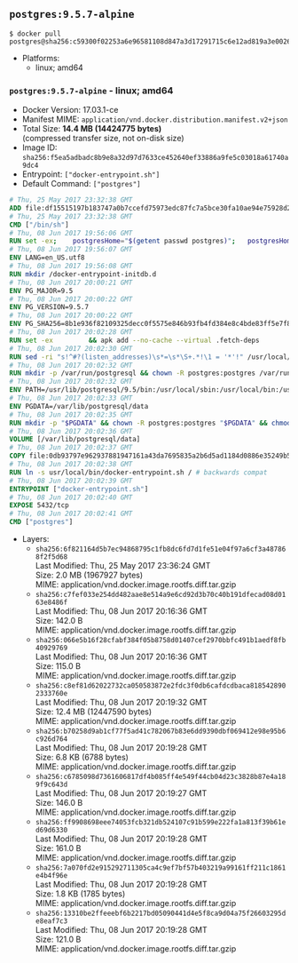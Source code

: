 ## `postgres:9.5.7-alpine`

```console
$ docker pull postgres@sha256:c59300f02253a6e96581108d847a3d17291715c6e12ad819a3e00265a7882b70
```

-	Platforms:
	-	linux; amd64

### `postgres:9.5.7-alpine` - linux; amd64

-	Docker Version: 17.03.1-ce
-	Manifest MIME: `application/vnd.docker.distribution.manifest.v2+json`
-	Total Size: **14.4 MB (14424775 bytes)**  
	(compressed transfer size, not on-disk size)
-	Image ID: `sha256:f5ea5adbadc8b9e8a32d97d7633ce452640ef33886a9fe5c03018a61740a9dc4`
-	Entrypoint: `["docker-entrypoint.sh"]`
-	Default Command: `["postgres"]`

```dockerfile
# Thu, 25 May 2017 23:32:38 GMT
ADD file:df15515197b183747a0b7ccefd75973edc87fc7a5bce30fa10ae94e75928d25c in / 
# Thu, 25 May 2017 23:32:38 GMT
CMD ["/bin/sh"]
# Thu, 08 Jun 2017 19:56:06 GMT
RUN set -ex; 	postgresHome="$(getent passwd postgres)"; 	postgresHome="$(echo "$postgresHome" | cut -d: -f6)"; 	[ "$postgresHome" = '/var/lib/postgresql' ]; 	mkdir -p "$postgresHome"; 	chown -R postgres:postgres "$postgresHome"
# Thu, 08 Jun 2017 19:56:07 GMT
ENV LANG=en_US.utf8
# Thu, 08 Jun 2017 19:56:08 GMT
RUN mkdir /docker-entrypoint-initdb.d
# Thu, 08 Jun 2017 20:00:21 GMT
ENV PG_MAJOR=9.5
# Thu, 08 Jun 2017 20:00:22 GMT
ENV PG_VERSION=9.5.7
# Thu, 08 Jun 2017 20:00:22 GMT
ENV PG_SHA256=8b1e936f82109325decc0f5575e846b93fb4fd384e8c4bde83ff5e7f87fc6cad
# Thu, 08 Jun 2017 20:02:28 GMT
RUN set -ex 		&& apk add --no-cache --virtual .fetch-deps 		ca-certificates 		openssl 		tar 		&& wget -O postgresql.tar.bz2 "https://ftp.postgresql.org/pub/source/v$PG_VERSION/postgresql-$PG_VERSION.tar.bz2" 	&& echo "$PG_SHA256 *postgresql.tar.bz2" | sha256sum -c - 	&& mkdir -p /usr/src/postgresql 	&& tar 		--extract 		--file postgresql.tar.bz2 		--directory /usr/src/postgresql 		--strip-components 1 	&& rm postgresql.tar.bz2 		&& apk add --no-cache --virtual .build-deps 		bison 		coreutils 		dpkg-dev dpkg 		flex 		gcc 		libc-dev 		libedit-dev 		libxml2-dev 		libxslt-dev 		make 		openssl-dev 		perl 		util-linux-dev 		zlib-dev 		&& cd /usr/src/postgresql 	&& awk '$1 == "#define" && $2 == "DEFAULT_PGSOCKET_DIR" && $3 == "\"/tmp\"" { $3 = "\"/var/run/postgresql\""; print; next } { print }' src/include/pg_config_manual.h > src/include/pg_config_manual.h.new 	&& grep '/var/run/postgresql' src/include/pg_config_manual.h.new 	&& mv src/include/pg_config_manual.h.new src/include/pg_config_manual.h 	&& gnuArch="$(dpkg-architecture --query DEB_BUILD_GNU_TYPE)" 	&& wget -O config/config.guess 'https://git.savannah.gnu.org/cgit/config.git/plain/config.guess?id=7d3d27baf8107b630586c962c057e22149653deb' 	&& wget -O config/config.sub 'https://git.savannah.gnu.org/cgit/config.git/plain/config.sub?id=7d3d27baf8107b630586c962c057e22149653deb' 	&& ./configure 		--build="$gnuArch" 		--enable-integer-datetimes 		--enable-thread-safety 		--enable-tap-tests 		--disable-rpath 		--with-uuid=e2fs 		--with-gnu-ld 		--with-pgport=5432 		--with-system-tzdata=/usr/share/zoneinfo 		--prefix=/usr/local 		--with-includes=/usr/local/include 		--with-libraries=/usr/local/lib 				--with-openssl 		--with-libxml 		--with-libxslt 	&& make -j "$(nproc)" world 	&& make install-world 	&& make -C contrib install 		&& runDeps="$( 		scanelf --needed --nobanner --recursive /usr/local 			| awk '{ gsub(/,/, "\nso:", $2); print "so:" $2 }' 			| sort -u 			| xargs -r apk info --installed 			| sort -u 	)" 	&& apk add --no-cache --virtual .postgresql-rundeps 		$runDeps 		bash 		su-exec 		tzdata 	&& apk del .fetch-deps .build-deps 	&& cd / 	&& rm -rf 		/usr/src/postgresql 		/usr/local/share/doc 		/usr/local/share/man 	&& find /usr/local -name '*.a' -delete
# Thu, 08 Jun 2017 20:02:30 GMT
RUN sed -ri "s!^#?(listen_addresses)\s*=\s*\S+.*!\1 = '*'!" /usr/local/share/postgresql/postgresql.conf.sample
# Thu, 08 Jun 2017 20:02:32 GMT
RUN mkdir -p /var/run/postgresql && chown -R postgres:postgres /var/run/postgresql && chmod 2777 /var/run/postgresql
# Thu, 08 Jun 2017 20:02:32 GMT
ENV PATH=/usr/lib/postgresql/9.5/bin:/usr/local/sbin:/usr/local/bin:/usr/sbin:/usr/bin:/sbin:/bin
# Thu, 08 Jun 2017 20:02:33 GMT
ENV PGDATA=/var/lib/postgresql/data
# Thu, 08 Jun 2017 20:02:35 GMT
RUN mkdir -p "$PGDATA" && chown -R postgres:postgres "$PGDATA" && chmod 777 "$PGDATA" # this 777 will be replaced by 700 at runtime (allows semi-arbitrary "--user" values)
# Thu, 08 Jun 2017 20:02:36 GMT
VOLUME [/var/lib/postgresql/data]
# Thu, 08 Jun 2017 20:02:37 GMT
COPY file:0db93797e962937881947161a43da7695835a2b6d5ad1184d0886e35249b5e39 in /usr/local/bin/ 
# Thu, 08 Jun 2017 20:02:38 GMT
RUN ln -s usr/local/bin/docker-entrypoint.sh / # backwards compat
# Thu, 08 Jun 2017 20:02:39 GMT
ENTRYPOINT ["docker-entrypoint.sh"]
# Thu, 08 Jun 2017 20:02:40 GMT
EXPOSE 5432/tcp
# Thu, 08 Jun 2017 20:02:41 GMT
CMD ["postgres"]
```

-	Layers:
	-	`sha256:6f821164d5b7ec94868795c1fb8dc6fd7d1fe51e04f97a6cf3a487868f2f5d68`  
		Last Modified: Thu, 25 May 2017 23:36:24 GMT  
		Size: 2.0 MB (1967927 bytes)  
		MIME: application/vnd.docker.image.rootfs.diff.tar.gzip
	-	`sha256:c7fef033e254dd482aae8e514a9e6cd92d3b70c40b191dfecad08d0163e8486f`  
		Last Modified: Thu, 08 Jun 2017 20:16:36 GMT  
		Size: 142.0 B  
		MIME: application/vnd.docker.image.rootfs.diff.tar.gzip
	-	`sha256:066e5b16f28cfabf384f05b8758d01407cef2970bbfc491b1aedf8fb40929769`  
		Last Modified: Thu, 08 Jun 2017 20:16:36 GMT  
		Size: 115.0 B  
		MIME: application/vnd.docker.image.rootfs.diff.tar.gzip
	-	`sha256:c8ef81d62022732ca050583872e2fdc3f0db6cafdcdbaca8185428902333760e`  
		Last Modified: Thu, 08 Jun 2017 20:19:32 GMT  
		Size: 12.4 MB (12447590 bytes)  
		MIME: application/vnd.docker.image.rootfs.diff.tar.gzip
	-	`sha256:b70258d9ab1cf77f5ad41c782067b83e6dd9390dbf069412e98e95b6c926d764`  
		Last Modified: Thu, 08 Jun 2017 20:19:28 GMT  
		Size: 6.8 KB (6788 bytes)  
		MIME: application/vnd.docker.image.rootfs.diff.tar.gzip
	-	`sha256:c6785098d7361606817df4b085ff4e549f44cb04d23c3828b87e4a189f9c643d`  
		Last Modified: Thu, 08 Jun 2017 20:19:27 GMT  
		Size: 146.0 B  
		MIME: application/vnd.docker.image.rootfs.diff.tar.gzip
	-	`sha256:ff9908698eee74053fcb321db524107c91b599e222fa1a813f39b61ed69d6330`  
		Last Modified: Thu, 08 Jun 2017 20:19:28 GMT  
		Size: 161.0 B  
		MIME: application/vnd.docker.image.rootfs.diff.tar.gzip
	-	`sha256:7a070fd2e915292711305ca4c9ef7bf57b403219a99161ff211c1861e4b4f96e`  
		Last Modified: Thu, 08 Jun 2017 20:19:28 GMT  
		Size: 1.8 KB (1785 bytes)  
		MIME: application/vnd.docker.image.rootfs.diff.tar.gzip
	-	`sha256:13310be2ffeeebf6b2217bd05090441d4e5f8ca9d04a75f26603295de8eaf7c3`  
		Last Modified: Thu, 08 Jun 2017 20:19:28 GMT  
		Size: 121.0 B  
		MIME: application/vnd.docker.image.rootfs.diff.tar.gzip
